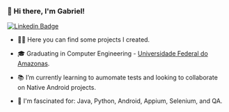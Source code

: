 ### 👋 Hi there, I'm Gabriel!


[![Linkedin Badge](https://img.shields.io/badge/-LinkedIn-blue?style=flat-square&logo=Linkedin&logoColor=white&link=https://www.linkedin.com/in/gabriel-stone/)](https://www.linkedin.com/in/frank-laercio/)

- :man_technologist: Here you can find some projects I created.

- :mortar_board: Graduating in Computer Engineering - [Universidade Federal do Amazonas](https://ufam.edu.br//).

- :books: I’m currently learning to aumomate tests and looking to collaborate on Native Android projects.

- :speech_balloon: I'm fascinated for: Java, Python, Android, Appium, Selenium, and QA.
